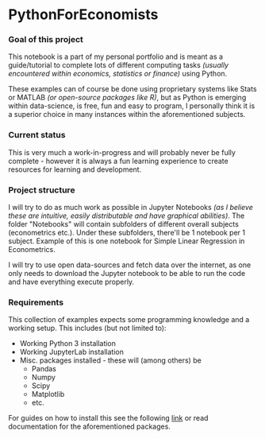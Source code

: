 # PythonForEconomists

### Goal of this project

This notebook is a part of my personal portfolio and is meant as a guide/tutorial to complete lots of different computing tasks _(usually encountered within economics, statistics or finance)_ using Python.

These examples can of course be done using proprietary systems like Stats or MATLAB _(or open-source packages like R)_, but as Python is emerging within data-science, is free, fun and easy to program, I personally think it is a superior choice in many instances within the aforementioned subjects.


### Current status

This is very much a work-in-progress and will probably never be fully complete - however it is always a fun learning experience to create resources for learning and development.


### Project structure

I will try to do as much work as possible in Jupyter Notebooks _(as I believe these are intuitive, easily distributable and have graphical abilities)_. The folder "Notebooks" will contain subfolders of different overall subjects (econometrics etc.). Under these subfolders, there'll be 1 notebook per 1 subject. Example of this is one notebook for Simple Linear Regression in Econometrics. 

I will try to use open data-sources and fetch data over the internet, as one only needs to download the Jupyter notebook to be able to run the code and have everything execute properly.


### Requirements

This collection of examples expects some programming knowledge and a working setup. This includes (but not limited to):

* Working Python 3 installation
* Working JupyterLab installation
* Misc. packages installed - these will (among others) be
    * Pandas
    * Numpy
    * Scipy
    * Matplotlib
    * etc.

For guides on how to install this see the following [link](https://jupyterlab.readthedocs.io/en/stable/getting_started/installation.html) or read documentation for the aforementioned packages.
